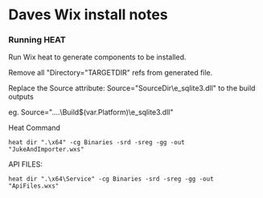 ﻿# Daves Wix install notes

### Running HEAT

Run Wix heat to generate components to be installed.

Remove all "Directory="TARGETDIR" refs from generated file.

Replace the Source attribute:  Source="SourceDir\e_sqlite3.dll" to the build outputs

eg. Source="..\..\Build\$(var.Platform)\e_sqlite3.dll"


Heat Command

	heat dir ".\x64" -cg Binaries -srd -sreg -gg -out "JukeAndImporter.wxs"

API FILES:

	heat dir ".\x64\Service" -cg Binaries -srd -sreg -gg -out "ApiFiles.wxs"